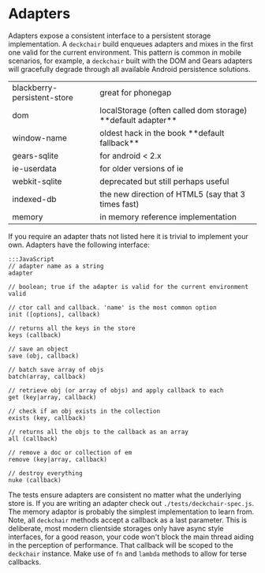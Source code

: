 Adapters
========

Adapters expose a consistent interface to a persistent storage implementation. A `deckchair` build enqueues adapters and mixes in the first one valid for the current environment. This pattern is common in mobile scenarios, for example, a `deckchair` built with the DOM and Gears adapters will gracefully degrade through all available Android persistence solutions.

<div class="codehilite">
    <table>
        <tr>
            <td>blackberry-persistent-store</td>
            <td class="subdue">great for phonegap</td>
        </tr>
        <tr>
            <td>dom</td>
            <td class="subdue">localStorage (often called dom storage) **default adapter** </td>
        </tr>
        <tr>
            <td>window-name</td>
            <td class="subdue">oldest hack in the book **default fallback**</td>
        </tr>
        <tr>
            <td>gears-sqlite</td>
            <td class="subdue">for android &lt; 2.x</td>
        </tr>
        <tr>
            <td>ie-userdata</td>
            <td class="subdue">for older versions of ie</td>
        </tr>
        <tr>
            <td>webkit-sqlite</td>
            <td class="subdue">deprecated but still perhaps useful</td>
        </tr>
        <tr>
            <td>indexed-db</td>
            <td class="subdue">the new direction of HTML5 (say that 3 times fast)</td>
        </tr>
        <tr>
            <td>memory</td>
            <td class="subdue">in memory reference implementation</td>
        </tr>
    </table>
</div>

If you require an adapter thats not listed here it is trivial to implement your own. Adapters have the following interface:

    
    :::JavaScript
    // adapter name as a string
    adapter 
    
    // boolean; true if the adapter is valid for the current environment
    valid 
    
    // ctor call and callback. 'name' is the most common option 
    init ([options], callback)

    // returns all the keys in the store
    keys (callback)     
    
    // save an object
    save (obj, callback) 
    
    // batch save array of objs
    batch(array, callback)
    
    // retrieve obj (or array of objs) and apply callback to each
    get (key|array, callback) 
    
    // check if an obj exists in the collection
    exists (key, callback)
    
    // returns all the objs to the callback as an array
    all (callback)
    
    // remove a doc or collection of em
    remove (key|array, callback)
    
    // destroy everything
    nuke (callback)
    

The tests ensure adapters are consistent no matter what the underlying store is. If you are writing an adapter check out `./tests/deckchair-spec.js`. The memory adaptor is probably the simplest implementation to learn from. Note, all `deckchair` methods accept a callback as a last parameter. This is deliberate, most modern clientside storages only have async style interfaces, for a good reason, your code won't block the main thread aiding in the perception of performance. That callback will be scoped to the `deckchair` instance. Make use of `fn` and `lambda` methods to allow for terse callbacks. 
